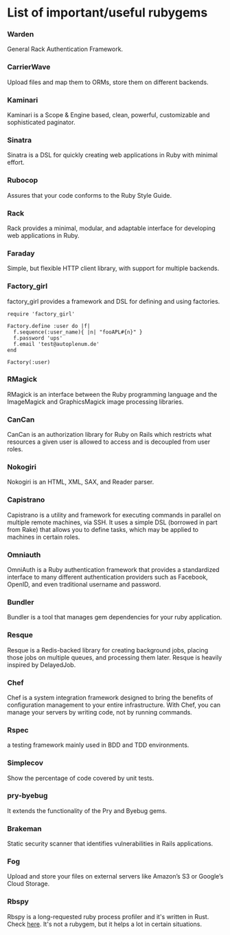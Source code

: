 # List of important/useful rubygems

### Warden
General Rack Authentication Framework.

### CarrierWave
Upload files and map them to ORMs, store them on different backends.

### Kaminari
Kaminari is a Scope & Engine based, clean, powerful, customizable and sophisticated paginator.

### Sinatra
Sinatra is a DSL for quickly creating web applications in Ruby with minimal effort.

### Rubocop
Assures that your code conforms to the Ruby Style Guide.

### Rack
Rack provides a minimal, modular, and adaptable interface for developing web applications in Ruby. 

### Faraday 
Simple, but flexible HTTP client library, with support for multiple backends.

### Factory\_girl
factory\_girl provides a framework and DSL for defining and using factories.
```
require 'factory_girl'

Factory.define :user do |f|
  f.sequence(:user_name){ |n| "fooAPL#{n}" }
  f.password 'ups'
  f.email 'test@autoplenum.de'
end

Factory(:user)
```

### RMagick
RMagick is an interface between the Ruby programming language and the ImageMagick and GraphicsMagick image processing libraries.

### CanCan
CanCan is an authorization library for Ruby on Rails which restricts what resources a given user is allowed to access and is decoupled from user roles.

### Nokogiri
Nokogiri is an HTML, XML, SAX, and Reader parser.

### Capistrano
Capistrano is a utility and framework for executing commands in parallel on multiple remote machines, via SSH. It uses a simple DSL (borrowed in part from Rake) that allows you to define tasks, which may be applied to machines in certain roles. 

### Omniauth
OmniAuth is a Ruby authentication framework that provides a standardized interface to many different authentication providers such as Facebook, OpenID, and even traditional username and password.

### Bundler
Bundler is a tool that manages gem dependencies for your ruby application.

### Resque
Resque is a Redis-backed library for creating background jobs, placing those jobs on multiple queues, and processing them later. Resque is heavily inspired by DelayedJob.

### Chef
Chef is a system integration framework designed to bring the benefits of configuration management to your entire infrastructure. With Chef, you can manage your servers by writing code, not by running commands.

### Rspec
a testing framework mainly used in BDD and TDD environments.

### Simplecov 
Show the percentage of code covered by unit tests.

### pry-byebug
It extends the functionality of the Pry and Byebug gems.

### Brakeman
Static security scanner that identifies vulnerabilities in Rails applications.

### Fog
Upload and store your files on external servers like Amazon’s S3 or Google’s Cloud Storage.

### Rbspy
Rbspy is a long-requested ruby process profiler and it's written in Rust. Check [here](rbspy.github.io).
It's not a rubygem, but it helps a lot in certain situations.
